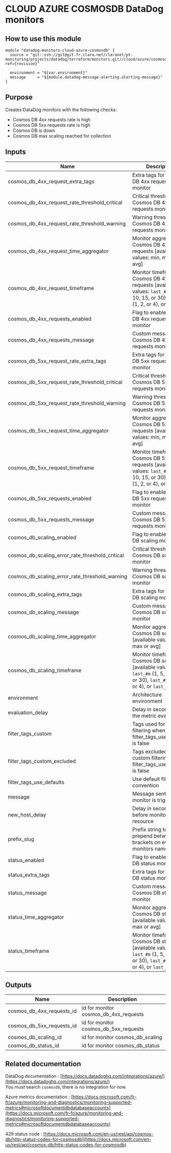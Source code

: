 # CLOUD AZURE COSMOSDB DataDog monitors

## How to use this module

```
module "datadog-monitors-cloud-azure-cosmosdb" {
  source = "git::ssh://git@git.fr.clara.net/claranet/pt-monitoring/projects/datadog/terraform/monitors.git//cloud/azure/cosmosdb?ref={revision}"

  environment = "${var.environment}"
  message     = "${module.datadog-message-alerting.alerting-message}"
}

```

## Purpose

Creates DataDog monitors with the following checks:

- Cosmos DB 4xx requests rate is high
- Cosmos DB 5xx requests rate is high
- Cosmos DB is down
- Cosmos DB max scaling reached for collection

## Inputs

| Name | Description | Type | Default | Required |
|------|-------------|:----:|:-----:|:-----:|
| cosmos\_db\_4xx\_request\_extra\_tags | Extra tags for Cosmos DB 4xx requests monitor | list | `[]` | no |
| cosmos\_db\_4xx\_request\_rate\_threshold\_critical | Critical threshold for Cosmos DB 4xx requests monitor | string | `"80"` | no |
| cosmos\_db\_4xx\_request\_rate\_threshold\_warning | Warning threshold for Cosmos DB 4xx requests monitor | string | `"50"` | no |
| cosmos\_db\_4xx\_request\_time\_aggregator | Monitor aggregator for Cosmos DB 4xx requests [available values: min, max or avg] | string | `"min"` | no |
| cosmos\_db\_4xx\_request\_timeframe | Monitor timeframe for Cosmos DB 4xx requests [available values: `last_#m` (1, 5, 10, 15, or 30), `last_#h` (1, 2, or 4), or `last_1d`] | string | `"last_5m"` | no |
| cosmos\_db\_4xx\_requests\_enabled | Flag to enable Cosmos DB 4xx requests monitor | string | `"true"` | no |
| cosmos\_db\_4xx\_requests\_message | Custom message for Cosmos DB 4xx requests monitor | string | `""` | no |
| cosmos\_db\_5xx\_request\_rate\_extra\_tags | Extra tags for Cosmos DB 5xx requests monitor | list | `[]` | no |
| cosmos\_db\_5xx\_request\_rate\_threshold\_critical | Critical threshold for Cosmos DB 5xx requests monitor | string | `"80"` | no |
| cosmos\_db\_5xx\_request\_rate\_threshold\_warning | Warning threshold for Cosmos DB 5xx requests monitor | string | `"50"` | no |
| cosmos\_db\_5xx\_request\_time\_aggregator | Monitor aggregator for Cosmos DB 5xx requests [available values: min, max or avg] | string | `"min"` | no |
| cosmos\_db\_5xx\_request\_timeframe | Monitor timeframe for Cosmos DB 5xx requests [available values: `last_#m` (1, 5, 10, 15, or 30), `last_#h` (1, 2, or 4), or `last_1d`] | string | `"last_5m"` | no |
| cosmos\_db\_5xx\_requests\_enabled | Flag to enable Cosmos DB 5xx requests monitor | string | `"true"` | no |
| cosmos\_db\_5xx\_requests\_message | Custom message for Cosmos DB 5xx requests monitor | string | `""` | no |
| cosmos\_db\_scaling\_enabled | Flag to enable Cosmos DB scaling monitor | string | `"true"` | no |
| cosmos\_db\_scaling\_error\_rate\_threshold\_critical | Critical threshold for Cosmos DB scaling monitor | string | `"10"` | no |
| cosmos\_db\_scaling\_error\_rate\_threshold\_warning | Warning threshold for Cosmos DB scaling monitor | string | `"5"` | no |
| cosmos\_db\_scaling\_extra\_tags | Extra tags for Cosmos DB scaling monitor | list | `[]` | no |
| cosmos\_db\_scaling\_message | Custom message for Cosmos DB scaling monitor | string | `""` | no |
| cosmos\_db\_scaling\_time\_aggregator | Monitor aggregator for Cosmos DB scaling [available values: min, max or avg] | string | `"min"` | no |
| cosmos\_db\_scaling\_timeframe | Monitor timeframe for Cosmos DB scaling [available values: `last_#m` (1, 5, 10, 15, or 30), `last_#h` (1, 2, or 4), or `last_1d`] | string | `"last_5m"` | no |
| environment | Architecture environment | string | n/a | yes |
| evaluation\_delay | Delay in seconds for the metric evaluation | string | `"900"` | no |
| filter\_tags\_custom | Tags used for custom filtering when filter_tags_use_defaults is false | string | `"*"` | no |
| filter\_tags\_custom\_excluded | Tags excluded for custom filtering when filter_tags_use_defaults is false | string | `""` | no |
| filter\_tags\_use\_defaults | Use default filter tags convention | string | `"true"` | no |
| message | Message sent when a monitor is triggered | string | n/a | yes |
| new\_host\_delay | Delay in seconds before monitor new resource | string | `"300"` | no |
| prefix\_slug | Prefix string to prepend between brackets on every monitors names | string | `""` | no |
| status\_enabled | Flag to enable Cosmos DB status monitor | string | `"true"` | no |
| status\_extra\_tags | Extra tags for Cosmos DB status monitor | list | `[]` | no |
| status\_message | Custom message for Cosmos DB status monitor | string | `""` | no |
| status\_time\_aggregator | Monitor aggregator for Cosmos DB status [available values: min, max or avg] | string | `"max"` | no |
| status\_timeframe | Monitor timeframe for Cosmos DB status [available values: `last_#m` (1, 5, 10, 15, or 30), `last_#h` (1, 2, or 4), or `last_1d`] | string | `"last_5m"` | no |

## Outputs

| Name | Description |
|------|-------------|
| cosmos\_db\_4xx\_requests\_id | id for monitor cosmos_db_4xx_requests |
| cosmos\_db\_5xx\_requests\_id | id for monitor cosmos_db_5xx_requests |
| cosmos\_db\_scaling\_id | id for monitor cosmos_db_scaling |
| cosmos\_db\_status\_id | id for monitor cosmos_db_status |

## Related documentation

DataDog documentation : [https://docs.datadoghq.com/integrations/azure/](https://docs.datadoghq.com/integrations/azure/)  
You must search `cosmosdb`, there is no integration for now.

Azure metrics documentation : [https://docs.microsoft.com/fr-fr/azure/monitoring-and-diagnostics/monitoring-supported-metrics#microsoftdocumentdbdatabaseaccounts](https://docs.microsoft.com/fr-fr/azure/monitoring-and-diagnostics/monitoring-supported-metrics#microsoftdocumentdbdatabaseaccounts)

429 status code : [https://docs.microsoft.com/en-us/rest/api/cosmos-db/http-status-codes-for-cosmosdb](https://docs.microsoft.com/en-us/rest/api/cosmos-db/http-status-codes-for-cosmosdb)
